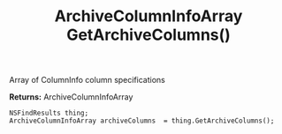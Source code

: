 ﻿---
uid: crmscript_ref_NSFindResults_GetArchiveColumns
title: ArchiveColumnInfoArray GetArchiveColumns()
intellisense: NSFindResults.GetArchiveColumns
keywords: NSFindResults, GetArchiveColumns
so.topic: reference
---

Array of ColumnInfo column specifications

**Returns:** ArchiveColumnInfoArray


```crmscript
NSFindResults thing;
ArchiveColumnInfoArray archiveColumns  = thing.GetArchiveColumns();
```


